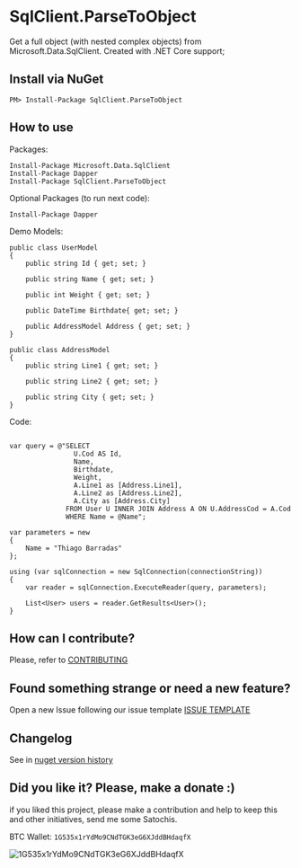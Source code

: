 # SqlClient.ParseToObject

Get a full object (with nested complex objects) from Microsoft.Data.SqlClient. Created with .NET Core support;

## Install via NuGet

```
PM> Install-Package SqlClient.ParseToObject
```

## How to use

Packages:
```
Install-Package Microsoft.Data.SqlClient 
Install-Package Dapper 
Install-Package SqlClient.ParseToObject 
```

Optional Packages (to run next code):
```
Install-Package Dapper 
```

Demo Models:
```
public class UserModel
{
	public string Id { get; set; }

	public string Name { get; set; }

	public int Weight { get; set; }

	public DateTime Birthdate{ get; set; }

	public AddressModel Address { get; set; }
}

public class AddressModel
{
	public string Line1 { get; set; }

	public string Line2 { get; set; }

	public string City { get; set; }
}
```

Code:
```

var query = @"SELECT 
				U.Cod AS Id,
				Name,
				Birthdate,
				Weight,
				A.Line1 as [Address.Line1],
				A.Line2 as [Address.Line2],
				A.City as [Address.City]
			  FROM User U INNER JOIN Address A ON U.AddressCod = A.Cod
			  WHERE Name = @Name";

var parameters = new 
{
	Name = "Thiago Barradas"
};

using (var sqlConnection = new SqlConnection(connectionString))
{
    var reader = sqlConnection.ExecuteReader(query, parameters);

    List<User> users = reader.GetResults<User>();
}

```

## How can I contribute?
Please, refer to [CONTRIBUTING](.github/CONTRIBUTING.md)

## Found something strange or need a new feature?
Open a new Issue following our issue template [ISSUE TEMPLATE](.github/ISSUE_TEMPLATE.md)

## Changelog
See in [nuget version history](https://www.nuget.org/packages/SqlClient.ParseToObject)

## Did you like it? Please, make a donate :)

if you liked this project, please make a contribution and help to keep this and other initiatives, send me some Satochis.

BTC Wallet: `1G535x1rYdMo9CNdTGK3eG6XJddBHdaqfX`

![1G535x1rYdMo9CNdTGK3eG6XJddBHdaqfX](https://i.imgur.com/mN7ueoE.png)
